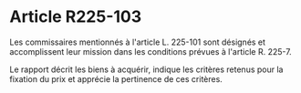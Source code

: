 # Article R225-103

Les commissaires mentionnés à l'article L. 225-101 sont désignés et accomplissent leur mission dans les conditions prévues à l'article R. 225-7.

Le rapport décrit les biens à acquérir, indique les critères retenus pour la fixation du prix et apprécie la pertinence de ces critères.
